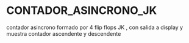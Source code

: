 # CONTADOR_ASINCRONO_JK
contador asincrono formado por 4 flip flops JK , con salida a display y muestra contador ascendente y descendente
